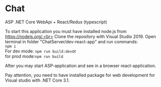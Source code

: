 # Chat
ASP .NET Core WebApi + React/Redux (typescript)

To start this application you must have installed node.js from https://nodejs.org/.<br>
Clone the repository with Visual Studio 2019. Open terminal in folder "ChatServer/dev-react-app" and run commands:<br>
<code>npm i</code><br>
For dev mode: <code>npm run build:dev</code>or <br>
for prod mode:<code>npm run build</code>

After you may start ASP-application and see in a browser react-application.

Pay attention, you need to have installed package for web development for Visual studio with .NET Core 3.1.
